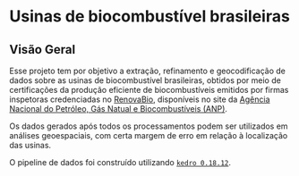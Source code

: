 # Usinas de biocombustível brasileiras

## Visão Geral

Esse projeto tem por objetivo a extração, refinamento e geocodificação de dados sobre as usinas de biocombustível brasileiras, obtidos por meio de certificações da produção eficiente de biocombustíveis emitidos por firmas inspetoras credenciadas no [RenovaBio](https://www.gov.br/anp/pt-br/assuntos/renovabio), disponíveis no site da [Agência Nacional do Petróleo, Gás Natual e Biocombustíveis (ANP)](https://www.gov.br/anp/pt-br).

Os dados gerados após todos os processamentos podem ser utilizados em análises geoespaciais, com certa margem de erro em relação à localização das usinas.

O pipeline de dados foi construído utilizando [`kedro 0.18.12`](https://kedro.readthedocs.io/en/stable/).